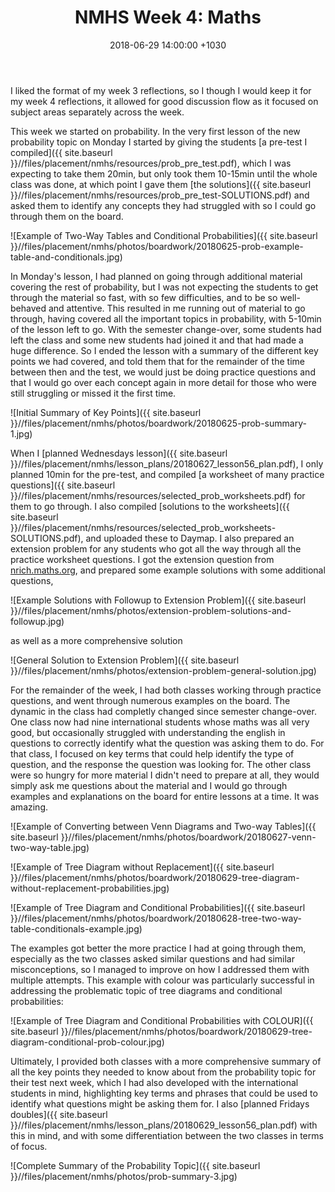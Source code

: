 ﻿---
layout: post
title:  "NMHS Week 4: Maths"
date:   2018-06-29 14:00:00 +1030
categories: MTeach nmhsPlacement yr10maths
tags: [1-1, 1-2, 1-5, 2-1, 2-2, 2-3, 3-1, 3-2, 3-3, 3-4, 3-5, 3-6, 4-1, 4-2, 5-1, 5-2]
acara: [ACMSP246, ACMSP247]
---

I liked the format of my week 3 reflections, so I though I would keep it for my week 4 reflections, it allowed for good discussion flow as it focused on subject areas separately across the week. 

This week we started on probability. In the very first lesson of the new probability topic on Monday I started by giving the students [a pre-test I compiled]({{ site.baseurl }}//files/placement/nmhs/resources/prob_pre_test.pdf), which I was expecting to take them 20min, but only took them 10-15min until the whole class was done, at which point I gave them [the solutions]({{ site.baseurl }}//files/placement/nmhs/resources/prob_pre_test-SOLUTIONS.pdf) and asked them to identify any concepts they had struggled with so I could go through them on the board. 

![Example of Two-Way Tables and Conditional Probabilities]({{ site.baseurl }}//files/placement/nmhs/photos/boardwork/20180625-prob-example-table-and-conditionals.jpg)

In Monday's lesson, I had planned on going through additional material covering the rest of probability, but I was not expecting the students to get through the material so fast, with so few difficulties, and to be so well-behaved and attentive. This resulted in me running out of material to go through, having covered all the important topics in probability, with 5-10min of the lesson left to go. With the semester change-over, some students had left the class and some new students had joined it and that had made a huge difference. So I ended the lesson with a summary of the different key points we had covered, and told them that for the remainder of the time between then and the test, we would just be doing practice questions and that I would go over each concept again in more detail for those who were still struggling or missed it the first time.

![Initial Summary of Key Points]({{ site.baseurl }}//files/placement/nmhs/photos/boardwork/20180625-prob-summary-1.jpg)

When I [planned Wednesdays lesson]({{ site.baseurl }}//files/placement/nmhs/lesson_plans/20180627_lesson56_plan.pdf), I only planned 10min for the pre-test, and compiled [a worksheet of many practice questions]({{ site.baseurl }}//files/placement/nmhs/resources/selected_prob_worksheets.pdf) for them to go through. I also compiled [solutions to the worksheets]({{ site.baseurl }}//files/placement/nmhs/resources/selected_prob_worksheets-SOLUTIONS.pdf), and uploaded these to Daymap. 
I also prepared an extension problem for any students who got all the way through all the practice worksheet questions. I got the extension question from [nrich.maths.org](https://nrich.maths.org/919), and prepared some example solutions with some additional questions, 

![Example Solutions with Followup to Extension Problem]({{ site.baseurl }}//files/placement/nmhs/photos/extension-problem-solutions-and-followup.jpg)

as well as a more comprehensive solution

![General Solution to Extension Problem]({{ site.baseurl }}//files/placement/nmhs/photos/extension-problem-general-solution.jpg)

For the remainder of the week, I had both classes working through practice questions, and went through numerous examples on the board. The dynamic in the class had completly changed since semester change-over. One class now had nine international students whose maths was all very good, but occasionally struggled with understanding the english in questions to correctly identify what the question was asking them to do. For that class, I focused on key terms that could help identify the type of question, and the response the question was looking for. The other class were so hungry for more material I didn't need to prepare at all, they would simply ask me questions about the material and I would go through examples and explanations on the board for entire lessons at a time. It was amazing.

![Example of Converting between Venn Diagrams and Two-way Tables]({{ site.baseurl }}//files/placement/nmhs/photos/boardwork/20180627-venn-two-way-table.jpg)

![Example of Tree Diagram without Replacement]({{ site.baseurl }}//files/placement/nmhs/photos/boardwork/20180629-tree-diagram-without-replacement-probabilities.jpg)

![Example of Tree Diagram and Conditional Probabilities]({{ site.baseurl }}//files/placement/nmhs/photos/boardwork/20180628-tree-two-way-table-conditionals-example.jpg)

The examples got better the more practice I had at going through them, especially as the two classes asked similar questions and had similar misconceptions, so I managed to improve on how I addressed them with multiple attempts. This example with colour was particularly successful in addressing the problematic topic of tree diagrams and conditional probabilities:

![Example of Tree Diagram and Conditional Probabilities with COLOUR]({{ site.baseurl }}//files/placement/nmhs/photos/boardwork/20180629-tree-diagram-conditional-prob-colour.jpg)

Ultimately, I provided both classes with a more comprehensive summary of all the key points they needed to know about from the probability topic for their test next week, which I had also developed with the international students in mind, highlighting key terms and phrases that could be used to identify what questions might be asking them for. I also [planned Fridays doubles]({{ site.baseurl }}//files/placement/nmhs/lesson_plans/20180629_lesson56_plan.pdf) with this in mind, and with some differentiation between the two classes in terms of focus.

![Complete Summary of the Probability Topic]({{ site.baseurl }}//files/placement/nmhs/photos/prob-summary-3.jpg)












 







